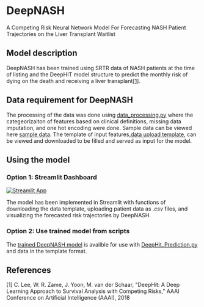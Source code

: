 # DeepNASH

A Competing Risk Neural Network Model For Forecasting NASH Patient Trajectories on the Liver Transplant Waitlist


## Model description 
DeepNASH has been trained using SRTR data of NASH patients at the time of listing and the DeepHIT model structure to predict the monthly risk of dying on the death and receiving a liver transplant[[1]](#1).

## Data requirement for DeepNASH
The processing of the data was done using [data_processing.py](https://github.com/criticalml-uw/DeepNASH/blob/main/data/data_processing.py) where the categeorizaiton of features based on clinical definitions, missing data imputation, and one hot encoding were done. Sample data can be viewed here [sample data](https://github.com/criticalml-uw/DeepNASH/blob/main/data/sample_test_data.csv). The template of input features,[data upload template](https://github.com/criticalml-uw/DeepNASH/blob/main/data/test_data_template.csv), can be viewed and downloaded to be filled and served as input for the model. 

## Using the model 

### Option 1: Streamlit Dashboard 
[![Streamlit App](https://static.streamlit.io/badges/streamlit_badge_black_white.svg)](https://deepnash.streamlit.app/)

The model has been implemented in Streamlit with functions of downloading the data template, uploading patient data as *.csv* files, and visualizing the forecasted risk trajectories by DeepNASH. 

### Option 2: Use trained model from scripts
The [trained DeepNASH model](https://github.com/criticalml-uw/DeepNASH/tree/main/model/model) is availble for use with [DeepHit_Prediction.py](https://github.com/criticalml-uw/DeepNASH/blob/main/DeepHit_Prediction.py) and data in the template format. 

## References
<a id="1">[1]</a> 
C. Lee, W. R. Zame, J. Yoon, M. van der Schaar, "DeepHit: A Deep Learning Approach to Survival Analysis with Competing Risks," AAAI Conference on Artificial Intelligence (AAAI), 2018

